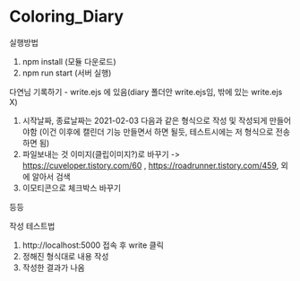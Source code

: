 # Coloring_Diary

실행방법
1. npm install (모듈 다운로드)
2. npm run start (서버 실행)

다연님 기록하기 - write.ejs 에 있음(diary 폴더안 write.ejs임, 밖에 있는 write.ejs X)
1. 시작날짜, 종료날짜는 2021-02-03 다음과 같은 형식으로 작성 및 작성되게 만들어야함 (이건 이후에 캘린더 기능 만들면서 하면 될듯, 테스트시에는 저 형식으로 전송하면 됨)
2. 파일보내는 것 이미지(클립이미지?)로 바꾸기
-> https://cuveloper.tistory.com/60 , https://roadrunner.tistory.com/459, 외에 알아서 검색
3. 이모티콘으로 체크박스 바꾸기

등등

작성 테스트법
1. http://localhost:5000 접속 후  write 클릭
2. 정해진 형식대로 내용 작성
3. 작성한 결과가 나옴

